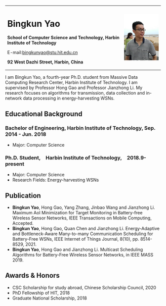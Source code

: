 <table border="0">
  <tr>
    <td width="75%">
      <h1>Bingkun Yao</h1>
      <p><b>School of Computer Science and Technology, Harbin Institute of Technology</b></p>
      <p>E-mail:<a href="mailto:bingkunyao@stu.hit.edu.cn">bingkunyao@stu.hit.edu.cn</a></p>
      <p><b>92 West Dazhi Street, Harbin, China</b></p>
    </td>
    <td width="25%">
      <img src="/ybk.jpg" width="100%">      
    </td>
  </tr>
</table>

I am Bingkun Yao, a fourth-year Ph.D. student from Massive Data Computing Research Center, Harbin Institute of Technology. I am supervised by Professor Hong Gao and Professor Jianzhong Li. My research focuses on algorithms for transmission, data collection and in-network data processing in energy-harvesting WSNs. 

## Educational Background

### Bachelor of Engineering, Harbin Institute of Technology, Sep. 2014 - Jun. 2018
- Major: Computer Science

### Ph.D. Student, Harbin Institute of Technology, 2018.9-present
- Major: Computer Science
- Research Fields: Energy-harvesting WSNs

## Publication
- **Bingkun Yao**, Hong Gao, Yang Zhang, Jinbao Wang and Jianzhong Li. Maximum AoI Minimization for Target Monitoring in Battery-free Wireless Sensor Networks, IEEE Transactions on Mobile Computing, Accepted.  
- **Bingkun Yao**, Hong Gao, Quan Chen and Jianzhong Li. Energy-Adaptive and Bottleneck-Aware Many-to-many Communication Scheduling for Battery-Free WSNs, IEEE Internet of Things Journal, 8(10), pp. 8514-8529, 2021.
- **Bingkun Yao**, Hong Gao and Jianzhong Li. Multicast Scheduling Algorithms for Battery-Free Wireless Sensor Networks, in IEEE MASS 2019.

## Awards & Honors
- CSC Scholarship for study abroad, Chinese Scholarship Council, 2020
- PhD Fellowship of HIT, 2018
- Graduate National Scholarship, 2018
